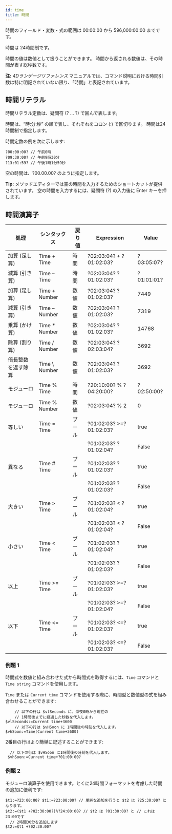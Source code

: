 ```yaml
---
id: time
title: 時間
---
```


時間のフィールド・変数・式の範囲は 00:00:00 から 596,000:00:00 までです。

時間は 24時間制です。

時間の値は数値として扱うことができます。 時間から返される数値は、その時間が表す総秒数です。

**注:** *4Dランゲージリファレンス* マニュアルでは、コマンド説明における時間引数は特に明記されていない限り、「時間」と表記されています。

## 時間リテラル

時間リテラル定数は、疑問符 (? ... ?) で囲んで表します。

時間は、“時:分:秒” の順で表し、それぞれをコロン (:) で区切ります。 時間は24時間制で指定します。

時間定数の例を次に示します:

```4d
?00:00:00? // 午前0時
?09:30:00? // 午前9時30分
?13:01:59? // 午後1時1分59秒
```

空の時間は、?00.00.00? のように指定します。

**Tip:** メソッドエディターでは空の時間を入力するためのショートカットが提供されています。 空の時間を入力するには、疑問符 (?) の入力後に Enter キーを押します。

## 時間演算子

| 処理        | シンタックス         | 戻り値 | Expression              | Value      |
| --------- | -------------- | --- | ----------------------- | ---------- |
| 加算 (足し算)  | Time + Time    | 時間  | ?02:03:04? + ?01:02:03? | ?03:05:07? |
| 減算 (引き算)  | Time – Time    | 時間  | ?02:03:04? ?01:02:03?   | ?01:01:01? |
| 加算 (足し算)  | Time + Number  | 数値  | ?02:03:04? ?01:02:03?   | 7449       |
| 減算 (引き算)  | Time – Number  | 数値  | ?02:03:04? ?01:02:03?   | 7319       |
| 乗算 (かけ算)  | Time * Number  | 数値  | ?02:03:04? ?01:02:03?   | 14768      |
| 除算 (割り算)  | Time / Number  | 数値  | ?02:03:04? ?02:03:04?   | 3692       |
| 倍長整数を返す除算 | Time \ Number | 数値  | ?02:03:04? ?01:02:03?   | 3692       |
| モジューロ     | Time % Time    | 時間  | ?20:10:00? % ?04:20:00? | ?02:50:00? |
| モジューロ     | Time % Number  | 数値  | ?02:03:04? % 2          | 0          |
| 等しい       | Time = Time    | ブール | ?01:02:03? >=?01:02:03? | true       |
|           |                |     | ?01:02:03? ?01:02:04?   | False      |
| 異なる       | Time # Time    | ブール | ?01:02:03? ?01:02:03?   | true       |
|           |                |     | ?01:02:03? ?01:02:03?   | False      |
| 大きい       | Time > Time    | ブール | ?01:02:03? < ?01:02:04? | true       |
|           |                |     | ?01:02:03? < ?01:02:04? | False      |
| 小さい       | Time < Time    | ブール | ?01:02:03? ?01:02:04?   | true       |
|           |                |     | ?01:02:03? ?01:02:03?   | False      |
| 以上        | Time >= Time   | ブール | ?01:02:03? >=?01:02:03? | true       |
|           |                |     | ?01:02:03? >=?01:02:04? | False      |
| 以下        | Time <= Time   | ブール | ?01:02:03? <=?01:02:03? | true       |
|           |                |     | ?01:02:03? <=?01:02:03? | False      |

### 例題 1

時間式を数値と組み合わせた式から時間式を取得するには、`Time` コマンドと `Time string` コマンドを使用します。

`Time` または `Current time` コマンドを使用する際に、時間型と数値型の式を組み合わせることができます:

```4d
    // 以下の行は $vlSeconds に、深夜0時から現在の
    // 1時間後までに経過した秒数を代入します。
$vlSeconds:=Current time+3600
    // 以下の行は $vHSoon に 1時間後の時刻を代入します。
$vhSoon:=Time(Current time+3600)
```

2番目の行はより簡単に記述することができます:

```4d
  // 以下の行は $vHSoon に1時間後の時刻を代入します。
 $vhSoon:=Current time+?01:00:00?
```

### 例題 2

モジューロ演算子を使用できます。とくに24時間フォーマットを考慮した時間の追加に便利です:

```4d
$t1:=?23:00:00? $t1:=?23:00:00? // 単純な追加を行うと $t2 は ?25:30:00? になります。
$t2:=($t1 +?02:30:00?)%?24:00:00? // $t2 は ?01:30:00? と // これは 23:00です
  // 2時間30分を追加します
$t2:=$t1 +?02:30:00?
```

